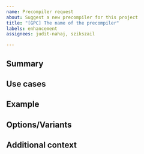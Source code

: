 ```yaml
---
name: Precompiler request
about: Suggest a new precompiler for this project
title: "[GPC] The name of the precompiler"
labels: enhancement
assignees: judit-nahaj, szikszail

---
```


<!-- 
Hello!
Thank you, for helping us to make GherKing better!
Please, aim to fill out all necessary parts of the template which are applicable.
All of this information helps us to evaluate your precompiled idea.
Thank you!

Note: such parts of the ticket which are in HTML comments (like this) 
won't be shown on the ticket, so we used them to guide you.
Feel free to delete them when you are done.
-->

## Summary
<!-- A clear and concise description of the proposed precompiler. -->

## Use cases
<!-- One or more use cases, when and how this precompiler would be helpful. -->

## Example
<!-- An example of what this precompiler would actually do (with feature files). -->

## Options/Variants
<!-- What other versions, behavior or configuration would this precompiler have? -->

## Additional context
<!-- Add any other context/info about the precompiler idea. -->
